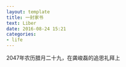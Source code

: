 ```yaml
---
layout: template
title: 一封家书
text: Liber
date: 2016-08-24 15:21
categories:
- life
---
```


2047年农历腊月二十九，在龚峻磊的追思礼拜上
